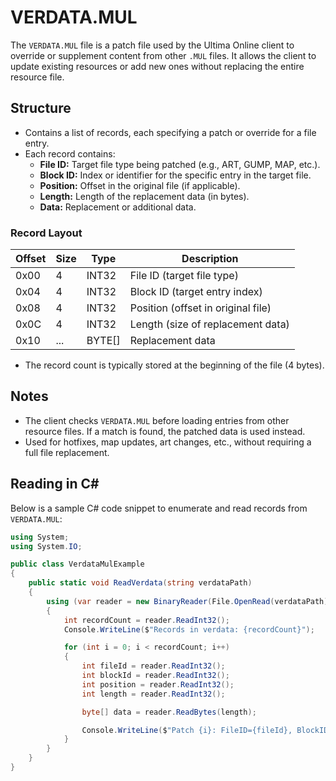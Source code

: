 # VERDATA.MUL

The `VERDATA.MUL` file is a patch file used by the Ultima Online client to override or supplement content from other `.MUL` files. It allows the client to update existing resources or add new ones without replacing the entire resource file.

## Structure

- Contains a list of records, each specifying a patch or override for a file entry.
- Each record contains:
  - **File ID:** Target file type being patched (e.g., ART, GUMP, MAP, etc.).
  - **Block ID:** Index or identifier for the specific entry in the target file.
  - **Position:** Offset in the original file (if applicable).
  - **Length:** Length of the replacement data (in bytes).
  - **Data:** Replacement or additional data.

### Record Layout

| Offset | Size | Type   | Description                           |
|--------|------|--------|---------------------------------------|
| 0x00   | 4    | INT32  | File ID (target file type)            |
| 0x04   | 4    | INT32  | Block ID (target entry index)         |
| 0x08   | 4    | INT32  | Position (offset in original file)    |
| 0x0C   | 4    | INT32  | Length (size of replacement data)     |
| 0x10   | ...  | BYTE[] | Replacement data                      |

- The record count is typically stored at the beginning of the file (4 bytes).

## Notes

- The client checks `VERDATA.MUL` before loading entries from other resource files. If a match is found, the patched data is used instead.
- Used for hotfixes, map updates, art changes, etc., without requiring a full file replacement.

## Reading in C#

Below is a sample C# code snippet to enumerate and read records from `VERDATA.MUL`:

```csharp
using System;
using System.IO;

public class VerdataMulExample
{
    public static void ReadVerdata(string verdataPath)
    {
        using (var reader = new BinaryReader(File.OpenRead(verdataPath)))
        {
            int recordCount = reader.ReadInt32();
            Console.WriteLine($"Records in verdata: {recordCount}");

            for (int i = 0; i < recordCount; i++)
            {
                int fileId = reader.ReadInt32();
                int blockId = reader.ReadInt32();
                int position = reader.ReadInt32();
                int length = reader.ReadInt32();

                byte[] data = reader.ReadBytes(length);

                Console.WriteLine($"Patch {i}: FileID={fileId}, BlockID={blockId}, Position={position}, Length={length}");
            }
        }
    }
}
```
